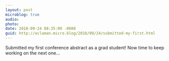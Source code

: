 ```yaml
---
layout: post
microblog: true
audio: 
photo: 
date: 2018-09-24 08:35:09 -0600
guid: http://aclaman.micro.blog/2018/09/24/submitted-my-first.html
---
```

Submitted my first conference abstract as a grad student! Now time to keep working on the next one…
